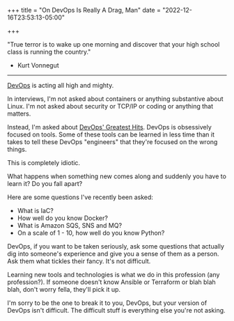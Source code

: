 +++
title = "On DevOps Is Really A Drag, Man"
date = "2022-12-16T23:53:13-05:00"

+++

"True terror is to wake up one morning and discover that your high school class is running the country."

- Kurt Vonnegut

---

[DevOps] is acting all high and mighty.

In interviews, I'm not asked about containers or anything substantive about Linux.  I'm not asked about security or TCP/IP or coding or anything that matters.

Instead, I'm asked about [DevOps' Greatest Hits].  DevOps is obsessively focused on tools.  Some of these tools can be learned in less time than it takes to tell these DevOps "engineers" that they're focused on the wrong things.

This is completely idiotic.

What happens when something new comes along and suddenly you have to learn it?  Do you fall apart?

Here are some questions I've recently been asked:

- What is IaC?
- How well do you know Docker?
- What is Amazon SQS, SNS and MQ?
- On a scale of 1 - 10, how well do you know Python?

DevOps, if you want to be taken seriously, ask some questions that actually dig into someone's experience and give you a sense of them as a person.  Ask them what tickles their fancy.  It's not difficult.

Learning new tools and technologies is what we do in this profession (any profession?).  If someone doesn't know Ansible or Terraform or blah blah blah, don't worry fella, they'll pick it up.

I'm sorry to be the one to break it to you, DevOps, but your version of DevOps isn't difficult.  The difficult stuff is everything else you're not asking.

[DevOps]: /2022/08/01/on-devops/
[DevOps' Greatest Hits]: /2022/11/11/on-interviewing-tools-redux/#bonus-round-devops-greatest-hits

